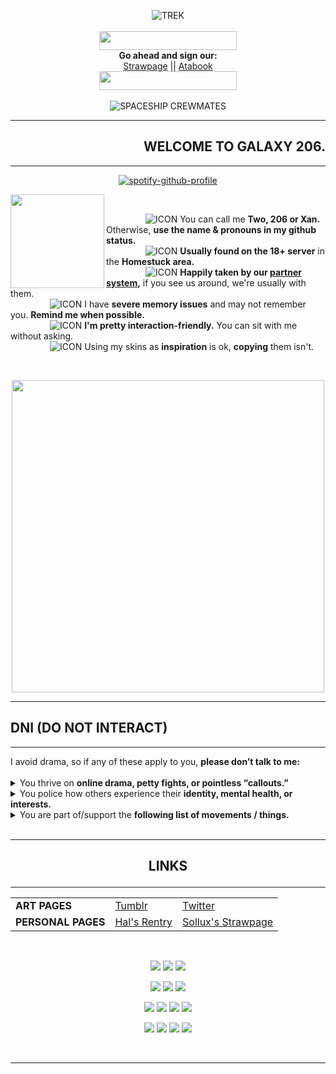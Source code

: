 <p align="center">
  <img src="https://file.garden/ZK4cpCacLGUL75Nl/trek.gif" alt="TREK"><br>
  <br>
  <img src="https://file.garden/ZK4cpCacLGUL75Nl/Top" width="220" height="30"><br>
  <strong>Go ahead and sign our:</strong><br>
  <a href="https://gatixan.straw.page">Strawpage</a> || <a href="https://gatixan.atabook.org">Atabook</a><br>
  <img src="https://file.garden/ZK4cpCacLGUL75Nl/Bottom" width="220" height="30"><br><br>
  <img src="https://komarev.com/ghpvc/?username=Gatixan&label=Spaceship+Crewmates&style=plastic&color=ff0000" alt="SPACESHIP CREWMATES"><br>
</p>

<hr>
<h2 align="right"><b>WELCOME TO GALAXY 206.</b></h2>
<hr>

*<p align=center>* [![spotify-github-profile](https://spotify-github-profile.kittinanx.com/api/view?uid=syzapar9fkwrrwc8n81shqmo1&cover_image=true&theme=novatorem&show_offline=true&background_color=121212&interchange=false&bar_color=e32400&bar_color_cover=false)](https://github.com/kittinan/spotify-github-profile)

<img src="https://file.garden/ZK4cpCacLGUL75Nl/robotdance.gif" width="150" align="left"> 
&nbsp;&nbsp;&nbsp;&nbsp;

&nbsp;&nbsp;&nbsp;&nbsp;&nbsp;&nbsp;&nbsp;&nbsp;&nbsp;&nbsp;&nbsp;&nbsp;&nbsp;&nbsp;&nbsp;   ![ICON](https://file.garden/ZK4cpCacLGUL75Nl/Meat) You can call me <b>Two, 206 or Xan.</b> Otherwise, <b>use the name & pronouns in my github status.</b><br>
&nbsp;&nbsp;&nbsp;&nbsp;&nbsp;&nbsp;&nbsp;&nbsp;&nbsp;&nbsp;&nbsp;&nbsp;&nbsp;&nbsp;&nbsp;   ![ICON](https://file.garden/ZK4cpCacLGUL75Nl/Meat) **Usually found on the 18+ server** in the **Homestuck area.** <br>
&nbsp;&nbsp;&nbsp;&nbsp;&nbsp;&nbsp;&nbsp;&nbsp;&nbsp;&nbsp;&nbsp;&nbsp;&nbsp;&nbsp;&nbsp;   ![ICON](https://file.garden/ZK4cpCacLGUL75Nl/Meat)  **Happily taken by our [partner system](https://github.com/dirkuu),** if you see us around, we're usually with them.<br>
&nbsp;&nbsp;&nbsp;&nbsp;&nbsp;&nbsp;&nbsp;&nbsp;&nbsp;&nbsp;&nbsp;&nbsp;&nbsp;&nbsp;&nbsp;   ![ICON](https://file.garden/ZK4cpCacLGUL75Nl/Meat) I have **severe memory issues** and may not remember you. **Remind me when possible.**<br>
&nbsp;&nbsp;&nbsp;&nbsp;&nbsp;&nbsp;&nbsp;&nbsp;&nbsp;&nbsp;&nbsp;&nbsp;&nbsp;&nbsp;&nbsp;   ![ICON](https://file.garden/ZK4cpCacLGUL75Nl/Meat) **I'm pretty interaction-friendly.** You can sit with me without asking.<br>
&nbsp;&nbsp;&nbsp;&nbsp;&nbsp;&nbsp;&nbsp;&nbsp;&nbsp;&nbsp;&nbsp;&nbsp;&nbsp;&nbsp;&nbsp;   ![ICON](https://file.garden/ZK4cpCacLGUL75Nl/Meat) Using my skins as **inspiration** is ok, **copying** them isn't. <br>

<br clear="all">
<p align=center>
<img src="https://file.garden/ZK4cpCacLGUL75Nl/ufobar.gif" width="500">
</p>

<hr>
<h2>DNI (DO NOT INTERACT)</h2>
<hr>
  I avoid drama, so if any of these apply to you, <strong>please don’t talk to me:</strong><br>
<br>

<details>
<summary>You thrive on <strong>online drama, petty fights, or pointless “callouts.”</strong></summary>
  
  <br>
  
    • I don’t care who’s “canceled” this week. Don't involve me in it.
      ◦ I dislike mass-harassment campaigns/campaigners, and I don’t want to hear about it.
      
    • This also applies to judgmental, passive-aggressive, or mean-spirited people.
    
</details>

<details>
<summary> You police how others experience their <strong>identity, mental health, or interests.</strong></summary>
  
  <br>
  
    • This includes people who invalidate, fakeclaim, or dislike systems.
      ◦ If you haven't read a single book on the subject, I don't trust you to decide
      which systems are "real" or "acceptable."
      ◦ If you think it’s your job to tell people how they should exist, you’re probably annoying.
      
</details>

<details>
<summary> You are part of/support the <strong>following list of movements / things.</strong></summary>
  
  <br>
  
    • Racism / Xenophobia
      ◦  Zionism, Antisemitism, Islamophobia, Racism, Neonazism, White supremacy, etc.
      
    • Exclusionism
      ◦ TERF, SWERF, Transmedicalism, Aphobia/Biphobia/Any kind of identity-exclusionist -phobia, LGB, etc.
      
    • Apoliticism
      ◦ Mostly if you whine about people discussing politics, if you're just living your life minding your
        own business I don't really care.
      
    • Anti-Intellectualism / Anti-Science movements
     ◦ Endogenic "Plurality," Trans-disabled, Anti-recovery, HRT fearmongerers and Delusion Enablers.
     
</details>

<br>

<hr>
<h2><p align=center> LINKS </p></h2>
<hr>
<table align="center">
  <tr>
    <td><b>ART PAGES</b></td>
    <td><a href="https://tumblr.com/gatixan">Tumblr</a></td>
    <td><a href="https://twitter.com/gatixan">Twitter</a></td>
  </tr>
  <tr>
    <td><b>PERSONAL PAGES</b></td>
    <td><a href="https://rentry.co/haldirkuu">Hal's Rentry</a></td>
    <td><a href="https://https://gatixan.straw.page">Sollux's Strawpage</a></td>
  </tr>
</table>

<br>

*<p align=center>*![](https://file.garden/ZK4cpCacLGUL75Nl/z35.gif)
![](https://file.garden/ZK4cpCacLGUL75Nl/y39.gif)
![](https://file.garden/ZK4cpCacLGUL75Nl/x23.gif)</p>

*<p align=center>*![](https://file.garden/ZK4cpCacLGUL75Nl/l15.gif)
![](https://file.garden/ZK4cpCacLGUL75Nl/k27.gif)
![](https://file.garden/ZK4cpCacLGUL75Nl/v1.gif)</p>

*<p align=center>*![](https://file.garden/ZK4cpCacLGUL75Nl/b45.gif)
![](https://file.garden/ZK4cpCacLGUL75Nl/d66.png)
![](https://file.garden/ZK4cpCacLGUL75Nl/Hal9000)
![](https://file.garden/ZK4cpCacLGUL75Nl/sourceofprogress.png)</p>

*<p align=center>*![](https://file.garden/ZK4cpCacLGUL75Nl/a60.gif)
![](https://file.garden/ZK4cpCacLGUL75Nl/a45.jpg)
![](https://file.garden/ZK4cpCacLGUL75Nl/a83.gif)
![](https://file.garden/ZK4cpCacLGUL75Nl/a1.gif)</p>

<br>

---
